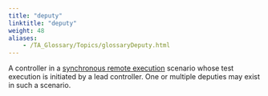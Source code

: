 ```yaml
--- 
title: "deputy"
linktitle: "deputy"
weight: 48
aliases: 
    - /TA_Glossary/Topics/glossaryDeputy.html
---
```


A controller in a [synchronous remote execution](/TA_Glossary/Topics/glossarySynchronousRemoteXqt.html) scenario whose test execution is initiated by a lead controller. One or multiple deputies may exist in such a scenario.

